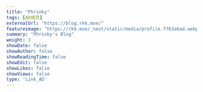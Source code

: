 ```yaml
---
title: "Phrinky"
tags: [AD成员]
externalUrl: "https://blog.rkk.moe/"
featureimage: "https://rkk.moe/_next/static/media/profile.f763a6ad.webp"
summary: "Phrinky's Blog"
weight: 3
showDate: false
showAuthor: false
showReadingTime: false
showEdit: false
showLikes: false
showViews: false
type: 'Link_AD'
---
```

